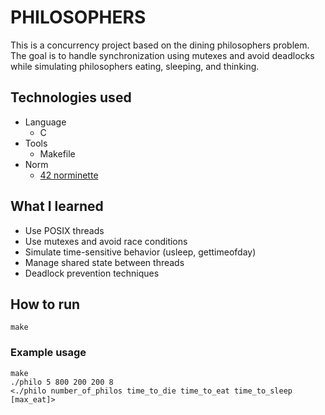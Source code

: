 # PHILOSOPHERS
This is a concurrency project based on the dining philosophers problem.
The goal is to handle synchronization using mutexes and avoid deadlocks while simulating philosophers eating, sleeping, and thinking.

## Technologies used
- Language
	- C
- Tools
	- Makefile
- Norm
	- [42 norminette](https://github.com/42school/norminette)

## What I learned
- Use POSIX threads
- Use mutexes and avoid race conditions
- Simulate time-sensitive behavior (usleep, gettimeofday)
- Manage shared state between threads
- Deadlock prevention techniques

## How to run
```make```

### Example usage
```
make
./philo 5 800 200 200 8
<./philo number_of_philos time_to_die time_to_eat time_to_sleep [max_eat]>
```
